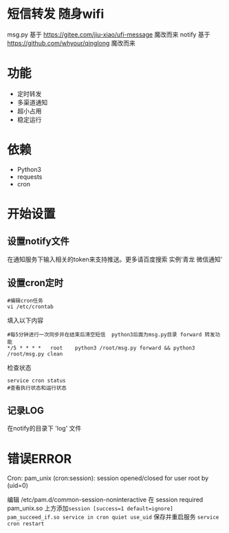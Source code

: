 # 短信转发 随身wifi
msg.py 基于 https://gitee.com/jiu-xiao/ufi-message 魔改而来
notify 基于 https://github.com/whyour/qinglong 魔改而来

# 功能
- 定时转发
- 多渠道通知
- 超小占用
- 稳定运行

# 依赖
- Python3
- requests
- cron

# 开始设置

## 设置notify文件
在通知服务下输入相关的token来支持推送。更多请百度搜索 实例‘青龙 微信通知’

## 设置cron定时

```
#编辑cron任务
vi /etc/crontab
```
填入以下内容
```
#每5分钟进行一次同步并在结束后清空短信  python3后面为msg.py目录 forward 转发功能
*/5 * * * *   root    python3 /root/msg.py forward && python3 /root/msg.py clean
```
检查状态
```
service cron status
#查看执行状态和运行状态
```

## 记录LOG
在notify的目录下 'log' 文件

# 错误ERROR

Cron: pam_unix (cron:session): session opened/closed for user root by (uid=0)

编辑 /etc/pam.d/common-session-noninteractive 在 session required pam_unix.so 上方添加```session [success=1 default=ignore] pam_succeed_if.so service in cron quiet use_uid``` 保存并重启服务 ```service cron restart```

